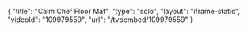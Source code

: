 {
    "title": "Calm Chef Floor Mat",
    "type": "solo",
    "layout": "iframe-static",
    "videoId": "109979559",
    "url": "\/tvpembed\/109979559"
}